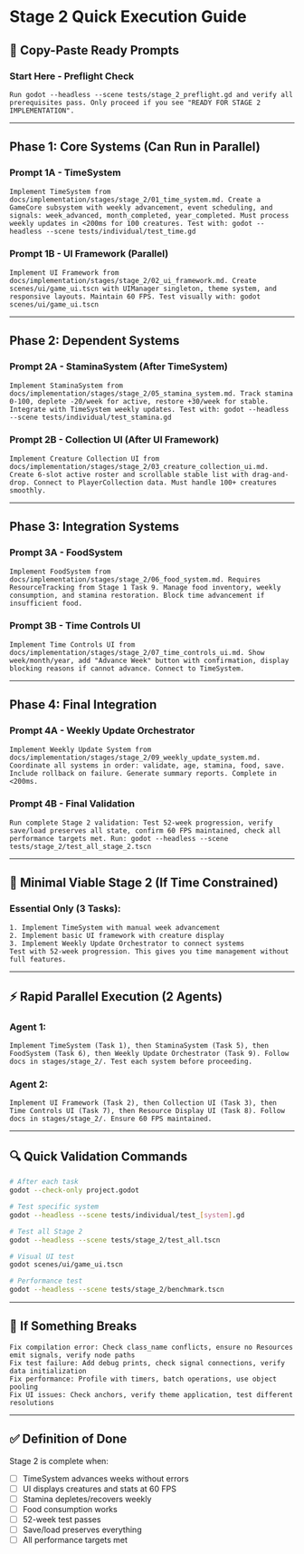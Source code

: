 # Stage 2 Quick Execution Guide

## 🚀 Copy-Paste Ready Prompts

### Start Here - Preflight Check
```
Run godot --headless --scene tests/stage_2_preflight.gd and verify all prerequisites pass. Only proceed if you see "READY FOR STAGE 2 IMPLEMENTATION".
```

---

## Phase 1: Core Systems (Can Run in Parallel)

### Prompt 1A - TimeSystem
```
Implement TimeSystem from docs/implementation/stages/stage_2/01_time_system.md. Create a GameCore subsystem with weekly advancement, event scheduling, and signals: week_advanced, month_completed, year_completed. Must process weekly updates in <200ms for 100 creatures. Test with: godot --headless --scene tests/individual/test_time.gd
```

### Prompt 1B - UI Framework (Parallel)
```
Implement UI Framework from docs/implementation/stages/stage_2/02_ui_framework.md. Create scenes/ui/game_ui.tscn with UIManager singleton, theme system, and responsive layouts. Maintain 60 FPS. Test visually with: godot scenes/ui/game_ui.tscn
```

---

## Phase 2: Dependent Systems

### Prompt 2A - StaminaSystem (After TimeSystem)
```
Implement StaminaSystem from docs/implementation/stages/stage_2/05_stamina_system.md. Track stamina 0-100, deplete -20/week for active, restore +30/week for stable. Integrate with TimeSystem weekly updates. Test with: godot --headless --scene tests/individual/test_stamina.gd
```

### Prompt 2B - Collection UI (After UI Framework)
```
Implement Creature Collection UI from docs/implementation/stages/stage_2/03_creature_collection_ui.md. Create 6-slot active roster and scrollable stable list with drag-and-drop. Connect to PlayerCollection data. Must handle 100+ creatures smoothly.
```

---

## Phase 3: Integration Systems

### Prompt 3A - FoodSystem
```
Implement FoodSystem from docs/implementation/stages/stage_2/06_food_system.md. Requires ResourceTracking from Stage 1 Task 9. Manage food inventory, weekly consumption, and stamina restoration. Block time advancement if insufficient food.
```

### Prompt 3B - Time Controls UI
```
Implement Time Controls UI from docs/implementation/stages/stage_2/07_time_controls_ui.md. Show week/month/year, add "Advance Week" button with confirmation, display blocking reasons if cannot advance. Connect to TimeSystem.
```

---

## Phase 4: Final Integration

### Prompt 4A - Weekly Update Orchestrator
```
Implement Weekly Update System from docs/implementation/stages/stage_2/09_weekly_update_system.md. Coordinate all systems in order: validate, age, stamina, food, save. Include rollback on failure. Generate summary reports. Complete in <200ms.
```

### Prompt 4B - Final Validation
```
Run complete Stage 2 validation: Test 52-week progression, verify save/load preserves all state, confirm 60 FPS maintained, check all performance targets met. Run: godot --headless --scene tests/stage_2/test_all_stage_2.tscn
```

---

## 🎯 Minimal Viable Stage 2 (If Time Constrained)

### Essential Only (3 Tasks):
```
1. Implement TimeSystem with manual week advancement
2. Implement basic UI framework with creature display
3. Implement Weekly Update Orchestrator to connect systems
Test with 52-week progression. This gives you time management without full features.
```

---

## ⚡ Rapid Parallel Execution (2 Agents)

### Agent 1:
```
Implement TimeSystem (Task 1), then StaminaSystem (Task 5), then FoodSystem (Task 6), then Weekly Update Orchestrator (Task 9). Follow docs in stages/stage_2/. Test each system before proceeding.
```

### Agent 2:
```
Implement UI Framework (Task 2), then Collection UI (Task 3), then Time Controls UI (Task 7), then Resource Display UI (Task 8). Follow docs in stages/stage_2/. Ensure 60 FPS maintained.
```

---

## 🔍 Quick Validation Commands

```bash
# After each task
godot --check-only project.godot

# Test specific system
godot --headless --scene tests/individual/test_[system].gd

# Test all Stage 2
godot --headless --scene tests/stage_2/test_all.tscn

# Visual UI test
godot scenes/ui/game_ui.tscn

# Performance test
godot --headless --scene tests/stage_2/benchmark.tscn
```

---

## 🚨 If Something Breaks

```
Fix compilation error: Check class_name conflicts, ensure no Resources emit signals, verify node paths
Fix test failure: Add debug prints, check signal connections, verify data initialization
Fix performance: Profile with timers, batch operations, use object pooling
Fix UI issues: Check anchors, verify theme application, test different resolutions
```

---

## ✅ Definition of Done

Stage 2 is complete when:
- [ ] TimeSystem advances weeks without errors
- [ ] UI displays creatures and stats at 60 FPS
- [ ] Stamina depletes/recovers weekly
- [ ] Food consumption works
- [ ] 52-week test passes
- [ ] Save/load preserves everything
- [ ] All performance targets met